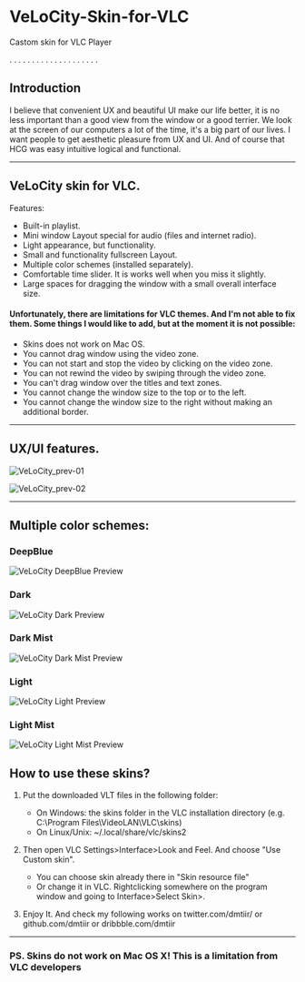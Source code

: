 # VeLoCity-Skin-for-VLC
Castom skin for VLC Player

.
.
.
.
.
.
.
.
.
.
.
.
.
.
.
.
.
.
.
.
## Introduction

I believe that convenient UX and beautiful UI make our life better, it is no less important than a good view from the window or a good terrier. 
We look at the screen of our computers a lot of the time, it's a big part of our lives. I want people to get aesthetic pleasure from UX and UI.
And of course that HCG was easy intuitive logical and functional.

----------------------------------------------------------------------------------------------------------------------------------------------------------


## VeLoCity skin for VLC.

Features:
- Built-in playlist.
- Mini window Layout special for audio (files and internet radio).
- Light appearance, but functionality.
- Small and functionality fullscreen Layout.
- Multiple color schemes (installed separately).
- Comfortable time slider. It is works well when you miss it slightly.
- Large spaces for dragging the window with a small overall interface size.


#### Unfortunately, there are limitations for VLC themes. And I'm not able to fix them. Some things I would like to add, but at the moment it is not possible:
- Skins does not work on Mac OS.
- You cannot drag window using the video zone.
- You can not start and stop the video by clicking on the video zone.
- You can not rewind the video by swiping through the video zone.
- You can't drag window over the titles and text zones.
- You cannot change the window size to the top or to the left.
- You cannot change the window size to the right without making an additional border.

----------------------------------------------------------------------------------------------------------------------------------------------------------


## UX/UI features.

![VeLoCity_prev-01](https://user-images.githubusercontent.com/106811960/171930023-1bdd0ab1-9c92-44df-9155-47c4285e3b40.gif)





![VeLoCity_prev-02](https://user-images.githubusercontent.com/106811960/171930043-db982479-0c98-432a-82e0-00c28682d32b.gif)




--------------------------------------------------------------------------------------------------------------------------------------


## Multiple color schemes:




### DeepBlue

![VeLoCity DeepBlue Preview](https://user-images.githubusercontent.com/106811960/171930628-d1b29df5-9042-4715-9ffd-0add49a81bb3.png)





### Dark

![VeLoCity Dark Preview](https://user-images.githubusercontent.com/106811960/171930676-22b97c27-bc5c-4196-b9c8-917c0d5d2a35.png)






### Dark Mist

![VeLoCity Dark Mist Preview](https://user-images.githubusercontent.com/106811960/171930713-09547fe0-ec17-4b6d-9320-d866c7682ca9.png)





### Light
 

![VeLoCity Light Preview](https://user-images.githubusercontent.com/106811960/171930748-cb06a5cf-ba29-482a-9981-31352de90a13.png)





### Light Mist


![VeLoCity Light Mist Preview](https://user-images.githubusercontent.com/106811960/171930779-16538f81-e34f-4e28-a57a-cec141472943.png)





## How to use these skins? 


 1. Put the downloaded VLT files in the following folder:

    - On Windows: the skins folder in the VLC installation directory (e.g. C:\Program Files\VideoLAN\VLC\skins)
    - On Linux/Unix: ~/.local/share/vlc/skins2

 2. Then open VLC Settings>Interface>Look and Feel. And choose "Use Custom skin". 
    - You can choose skin already there in "Skin resource file"
    - Or change it in VLC. Rightclicking somewhere on the program window and going to Interface>Select Skin>.

 3. Enjoy It. And check my following works on  twitter.com/dmtiir/  or  github.com/dmtiir  or  dribbble.com/dmtiir



----------------------------------------------------------------------------------------------------------------------------------------------------------


 ### PS. Skins do not work on Mac OS X! This is a limitation from VLC developers


